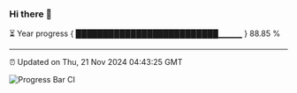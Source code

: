 ### Hi there 👋

⏳ Year progress { ██████████████████████████▁▁▁▁ } 88.85 %

---

⏰ Updated on Thu, 21 Nov 2024 04:43:25 GMT

![Progress Bar CI](https://github.com/IshwaranRudhara/GIT-ACTION/workflows/Progress%20Bar%20CI/badge.svg)
